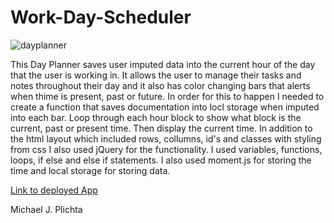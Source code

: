 # Work-Day-Scheduler

![dayplanner](https://user-images.githubusercontent.com/58678985/75121888-ad6c8280-5655-11ea-84a9-7b2b9f290728.png)

This Day Planner saves user imputed data into the current hour of the day that the user is working in. It allows the user to manage their tasks and notes throughout their day and it also has color changing bars that alerts when thime is present, past or future. In order for this to happen I needed to create a function that saves documentation into locl storage when imputed into each bar. Loop through each hour block to show what block is the current, past or present time. Then display the current time. In addition to the html layout which included rows, collumns, id's and classes with styling from css I also used jQuery for the functionality. I used variables, functions, loops, if else and else if statements. I also used moment.js for storing the time and local storage for storing data. 

[Link to deployed App](https://github.com/mekaleka/Work-Day-Scheduler)

Michael J. Plichta
